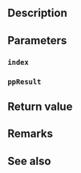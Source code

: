 ## Description

## Parameters

### `index`

### `ppResult`

## Return value

## Remarks

## See also